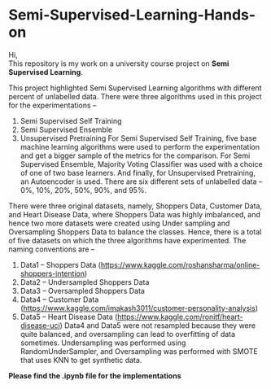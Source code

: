 # Semi-Supervised-Learning-Hands-on

Hi,<br>
This repository is my work on a university course project on __Semi Supervised Learning__.<br>

This project highlighted Semi Supervised Learning algorithms with different percent of unlabelled data. There were three algorithms used in this project for the experimentations –
1. Semi Supervised Self Training
2. Semi Supervised Ensemble
3. Unsupervised Pretraining
For Semi Supervised Self Training, five base machine learning algorithms were used to perform the experimentation and get a bigger sample of the metrics for the comparison. For Semi Supervised Ensemble, Majority Voting Classifier was used with a choice of one of two base learners. And finally, for Unsupervised Pretraining, an Autoencoder is used.
There are six different sets of unlabelled data – 0%, 10%, 20%, 50%, 90%, and 95%.<br>

There were three original datasets, namely, Shoppers Data, Customer Data, and Heart Disease Data, where Shoppers Data was highly imbalanced, and hence two more datasets were created using Under sampling and Oversampling Shoppers Data to balance the classes. Hence, there is a total of five datasets on which the three algorithms have experimented. The naming conventions are –
1. Data1 – Shoppers Data (https://www.kaggle.com/roshansharma/online-shoppers-intention)
2. Data2 – Undersampled Shoppers Data 
3. Data3 – Oversampled Shoppers Data
4. Data4 – Customer Data (https://www.kaggle.com/imakash3011/customer-personality-analysis)
5. Data5 – Heart Disease Data (https://www.kaggle.com/ronitf/heart-disease-uci)
Data4 and Data5 were not resampled because they were quite balanced, and oversampling can lead to overfitting of data sometimes.
Undersampling was performed using RandomUnderSampler, and Oversampling was performed with SMOTE that uses KNN to get synthetic data. <br>

__Please find the .ipynb file for the implementations__


